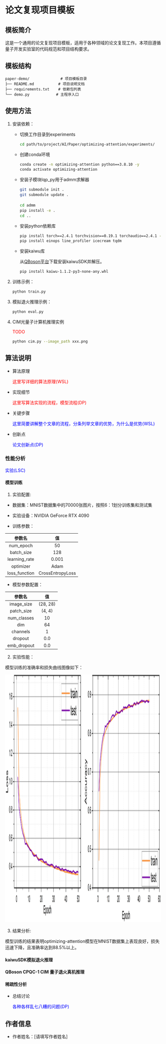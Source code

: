 # 论文复现项目模板

## 模板简介
这是一个通用的论文复现项目模板，适用于各种领域的论文复现工作。本项目遵循量子开发实验室的代码规范和项目结构要求。

## 模板结构
```
paper-demo/              # 项目模板目录
├── README.md           # 项目说明文档
├── requirements.txt    # 依赖包列表
└── demo.py            # 主程序入口
```

## 使用方法
1. 安装依赖：

   - 切换工作目录到experiments

      ```bash
      cd path/to/project/AI/Paper/optimizing-attention/experiments/
      ```

   - 创建conda环境

      ```bash
      conda create -n optimizing-attention python==3.8.10 -y
      conda activate optimizing-attention
      ```

   - 安装子模块lqp_py用于admm求解器

      ```bash
      git submodule init .
      git submodule update . 
      
      cd admm
      pip install -e . 
      cd ..
      ```

   - 安装python依赖库

      ```bash
      pip install torch==2.4.1 torchvision==0.19.1 torchaudio==2.4.1 --index-url https://download.pytorch.org/whl/cu121
      pip install einops line_profiler icecream tqdm
      ```
   
   - 安装kaiwu库

      从[QBoson平台](https://platform.qboson.com/sdkDownload)下载安装kaiwuSDK并解压。

      ```bash
      pip install kaiwu-1.1.2-py3-none-any.whl 
      ```



2. 训练示例：

   ```bash
   python train.py
   ```

3. 模拟退火推理示例：

   ```bash
   python eval.py
   ```

4. CIM光量子计算机推理实例

   <span style="color:red">TODO</span>

   ```bash
   python cim.py --image_path xxx.png
   ```

## 算法说明
- 算法原理

   <span style="color:red">这里写详细的算法原理(WSL)</span>

- 实现细节

   <span style="color:red">这里写算法实现的流程，模型流程(DP)</span>

- 关键步骤

   <span style="color:blue">这里简要讲解整个文章的流程，分条列举文章的优势，为什么是优势(WSL)</span>

- 创新点

   <span style="color:blue">论文创新点(DP)</span>

### 性能分析

   <span style="color:blue">实验(LSC)</span>

#### 模型训练

1. 实验配置:

- 数据集：MNIST数据集中的70000张图片，按照6：1划分训练集和测试集

- 实验设备：NVIDIA GeForce RTX 4090 



- 训练参数：

<div align="center">

| **参数名**         | **值**             |
|:-------------------:|:-------------------:|
| num_epoch          | 50                 |
| batch_size         | 128                |
| learning_rate      | 0.001              |
| optimizer          | Adam               |
| loss_function      | CrossEntropyLoss   |

</div>

- 模型参数配置：

<div align="center">

| **参数名**     | **值**            |
|:--------------:|:----------------:|
| image_size     | (28, 28)         |
| patch_size     | (4, 4)           |
| num_classes    | 10               |
| dim            | 64               |
| channels       | 1                |
| dropout        | 0.0              |
| emb_dropout    | 0.0              |

</div>

2. 实验性能：


模型训练的准确率和损失曲线图像如下：

<img src="./images/model_loss_acc.png" width="1200" height="800">


3. 结果分析:

模型训练的结果表明optimizing-attention模型在MNIST数据集上表现良好，损失迅速下降，且准确率达到88.5%以上。




#### kaiwuSDK模拟退火推理



#### QBoson CPQC-1 CIM 量子退火真机推理


#### 稀疏性分析


- 总结讨论

   <span style="color:blue">各种各样乱七八糟的问题(DP)</span>

## 作者信息
- 作者姓名：[请填写作者姓名]